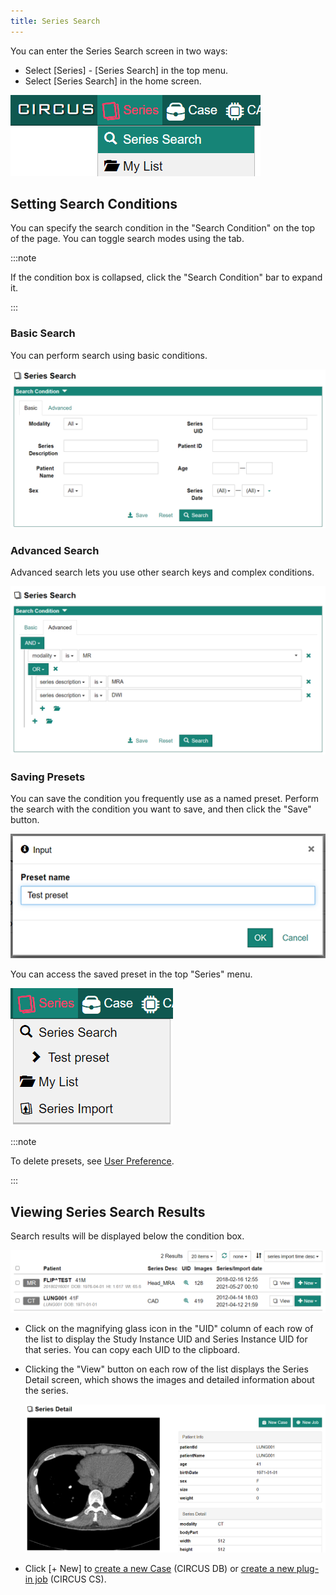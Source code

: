 ```yaml
---
title: Series Search
---
```


You can enter the Series Search screen in two ways:

- Select [Series] - [Series Search] in the top menu.
- Select [Series Search] in the home screen.

![Menu - Series Search](menu-series-search.png)

## Setting Search Conditions

You can specify the search condition in the "Search Condition" on the top of the page. You can toggle search modes using the tab.

:::note

If the condition box is collapsed, click the "Search Condition" bar to expand it.

:::

### Basic Search

You can perform search using basic conditions.

![Search condition (Basic)](series-search-basic-condition.png)

### Advanced Search

Advanced search lets you use other search keys and complex conditions.

![Search condition (Advanced)](series-search-advanced-condition.png)

### Saving Presets

You can save the condition you frequently use as a named preset. Perform the search with the condition you want to save, and then click the "Save" button.

![Set preset name](search-preset-dialog.png)

You can access the saved preset in the top "Series" menu.

![Menu - Series preset](menu-series-search-preset.png)

:::note

To delete presets, see [User Preference](user-preference.md).

:::

## Viewing Series Search Results

Search results will be displayed below the condition box.

![Series Search Results](series-search-list.png)

- Click on the magnifying glass icon in the "UID" column of each row of the list to display the Study Instance UID and Series Instance UID for that series. You can copy each UID to the clipboard.

- Clicking the "View" button on each row of the list displays the Series Detail screen, which shows the images and detailed information about the series.

  ![Series Detail Screen](series-detail.png)

- Click [+ New] to [create a new Case](./new-case) (CIRCUS DB) or [create a new plug-in job](./managing-jobs.md) (CIRCUS CS).

